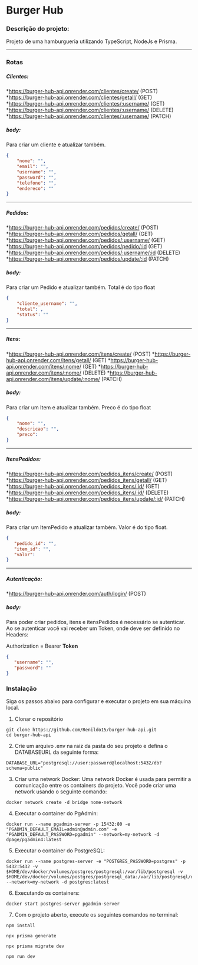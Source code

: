 # Burger Hub

### Descrição do projeto:

Projeto de uma hamburgueria utilizando TypeScript, NodeJs e Prisma.

---
### Rotas

##### Clientes:
*https://burger-hub-api.onrender.com/clientes/create/ (POST)
*https://burger-hub-api.onrender.com/clientes/getall/ (GET)
*https://burger-hub-api.onrender.com/clientes/:username/ (GET)
*https://burger-hub-api.onrender.com/clientes/:username/ (DELETE)
*https://burger-hub-api.onrender.com/clientes/:username/ (PATCH)

##### body:
Para criar um cliente e atualizar também.
```json
{
    "nome": "", 
    "email": "", 
    "username": "", 
    "password": "",
    "telefone": "", 
    "endereco": ""
}
```
---


##### Pedidos:
*https://burger-hub-api.onrender.com/pedidos/create/ (POST)
*https://burger-hub-api.onrender.com/pedidos/getall/ (GET)
*https://burger-hub-api.onrender.com/pedidos/:username/ (GET)
*https://burger-hub-api.onrender.com/pedidos/pedido/:id (GET)
*https://burger-hub-api.onrender.com/pedidos/:username/:id (DELETE)
*https://burger-hub-api.onrender.com/pedidos/update/:id (PATCH)

##### body:
Para criar um Pedido e atualizar também. Total é do tipo float 
```json
{
    "cliente_username": "", 
    "total": , 
    "status": "" 
}
```
---

##### Itens:
*https://burger-hub-api.onrender.com/itens/create/ (POST)
*https://burger-hub-api.onrender.com/itens/getall/ (GET)
*https://burger-hub-api.onrender.com/itens/:nome/ (GET)
*https://burger-hub-api.onrender.com/itens/:nome/ (DELETE)
*https://burger-hub-api.onrender.com/itens/update/:nome/ (PATCH)

##### body:
Para criar um Item e atualizar também. Preco é do tipo float
```json
{
    "nome": "", 
    "descricao": "", 
    "preco":  
}
```
---

##### ItensPedidos:
*https://burger-hub-api.onrender.com/pedidos_itens/create/ (POST)
*https://burger-hub-api.onrender.com/pedidos_itens/getall/ (GET)
*https://burger-hub-api.onrender.com/pedidos_itens/:id/ (GET)
*https://burger-hub-api.onrender.com/pedidos_itens/:id/ (DELETE)
*https://burger-hub-api.onrender.com/pedidos_itens/update/:id/ (PATCH)

##### body:
Para criar um ItemPedido e atualizar também. Valor é do tipo float.
```json
{
   "pedido_id": "", 
   "item_id": "", 
   "valor": 
}
```
---


##### Autenticação:
*https://burger-hub-api.onrender.com/auth/login/ (POST)

##### body:
Para poder criar pedidos, itens e itensPedidos é necessário se autenticar. Ao se autenticar você vai receber um Token, onde deve ser definido no Headers:

Authorization = Bearer <strong>Token</strong>

```json
{
   "username": "", 
   "password": ""
}
```



### Instalação
Siga os passos abaixo para configurar e executar o projeto em sua máquina local.

1. Clonar o repositório

```console
git clone https://github.com/Renildo15/burger-hub-api.git
cd burger-hub-api
```

2. Crie um arquivo .env na raiz da pasta do seu projeto e defina o DATABASEURL da seguinte forma:
```console
DATABASE_URL="postgresql://user:password@localhost:5432/db?schema=public"
```

3. Criar uma network Docker:
Uma network Docker é usada para permitir a comunicação entre os containers do projeto. Você pode criar uma network usando o seguinte comando:

```console
docker network create -d bridge nome-network
```
4. Executar o container do PgAdmin:
```console
docker run --name pgadmin-server -p 15432:80 -e "PGADMIN_DEFAULT_EMAIL=admin@admin.com" -e "PGADMIN_DEFAULT_PASSWORD=pgadmin" --network=my-network -d dpage/pgadmin4:latest

```

5. Executar o container do PostgreSQL:
```console
docker run --name postgres-server -e "POSTGRES_PASSWORD=postgres" -p 5432:5432 -v $HOME/dev/docker/volumes/postgres/postgresql:/var/lib/postgresql -v $HOME/dev/docker/volumes/postgres/postgresql_data:/var/lib/postgresql/data --network=my-network -d postgres:latest

```

6. Executando os containers:
```console
docker start postgres-server pgadmin-server
```

7. Com o projeto aberto, execute os seguintes comandos no terminal:
```console
npm install
```
```console
npx prisma generate
```
```console
npx prisma migrate dev
```
```console
npm run dev
```
